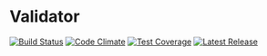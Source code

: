 # Validator

[![Build Status](https://travis-ci.org/Prowect/Validator.svg)](https://travis-ci.org/Prowect/Validator)
[![Code Climate](https://codeclimate.com/github/Prowect/Validator/badges/gpa.svg)](https://codeclimate.com/github/Prowect/Validator)
[![Test Coverage](https://codeclimate.com/github/Prowect/Validator/badges/coverage.svg)](https://codeclimate.com/github/Prowect/Validator/coverage)
[![Latest Release](https://img.shields.io/packagist/v/drips/Validator.svg)](https://packagist.org/packages/drips/validator)
